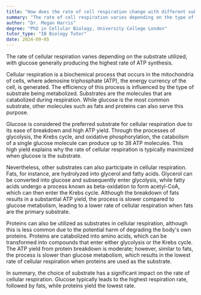 ```yaml
---
title: "How does the rate of cell respiration change with different substrates?"
summary: "The rate of cell respiration varies depending on the type of substrate used, with glucose typically yielding the highest rate."
author: "Dr. Megan Harris"
degree: "PhD in Cellular Biology, University College London"
tutor_type: "IB Biology Tutor"
date: 2024-09-05
---
```


The rate of cellular respiration varies depending on the substrate utilized, with glucose generally producing the highest rate of ATP synthesis.

Cellular respiration is a biochemical process that occurs in the mitochondria of cells, where adenosine triphosphate (ATP), the energy currency of the cell, is generated. The efficiency of this process is influenced by the type of substrate being metabolized. Substrates are the molecules that are catabolized during respiration. While glucose is the most common substrate, other molecules such as fats and proteins can also serve this purpose.

Glucose is considered the preferred substrate for cellular respiration due to its ease of breakdown and high ATP yield. Through the processes of glycolysis, the Krebs cycle, and oxidative phosphorylation, the catabolism of a single glucose molecule can produce up to $38$ ATP molecules. This high yield explains why the rate of cellular respiration is typically maximized when glucose is the substrate.

Nevertheless, other substrates can also participate in cellular respiration. Fats, for instance, are hydrolyzed into glycerol and fatty acids. Glycerol can be converted into glucose and subsequently enter glycolysis, while fatty acids undergo a process known as beta-oxidation to form acetyl-CoA, which can then enter the Krebs cycle. Although the breakdown of fats results in a substantial ATP yield, the process is slower compared to glucose metabolism, leading to a lower rate of cellular respiration when fats are the primary substrate.

Proteins can also be utilized as substrates in cellular respiration, although this is less common due to the potential harm of degrading the body's own proteins. Proteins are catabolized into amino acids, which can be transformed into compounds that enter either glycolysis or the Krebs cycle. The ATP yield from protein breakdown is moderate; however, similar to fats, the process is slower than glucose metabolism, which results in the lowest rate of cellular respiration when proteins are used as the substrate.

In summary, the choice of substrate has a significant impact on the rate of cellular respiration. Glucose typically leads to the highest respiration rate, followed by fats, while proteins yield the lowest rate.
    